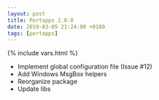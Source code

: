```yaml
---
layout: post
title: Portapps 2.0.0
date: 2019-03-05 21:24:00 +0100
tags: [portapps]
---
```

{% include vars.html %}

* Implement global configuration file (Issue #12)
* Add Windows MsgBox helpers
* Reorganize package
* Update libs